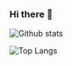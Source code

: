 ### Hi there 👋

![Github stats](https://github-readme-stats.vercel.app/api?username=fernan-x&show_icons=true&theme=gradient)

![Top Langs](https://github-readme-stats.vercel.app/api/top-langs/?username=fernan-x&show_icons=true&theme=dark)

<!--
**fernan-x/fernan-x** is a ✨ _special_ ✨ repository because its `README.md` (this file) appears on your GitHub profile.

Here are some ideas to get you started:

- 🔭 I’m currently working on ...
- 🌱 I’m currently learning ...
- 👯 I’m looking to collaborate on ...
- 🤔 I’m looking for help with ...
- 💬 Ask me about ...
- 📫 How to reach me: ...
- 😄 Pronouns: ...
- ⚡ Fun fact: ...
-->
